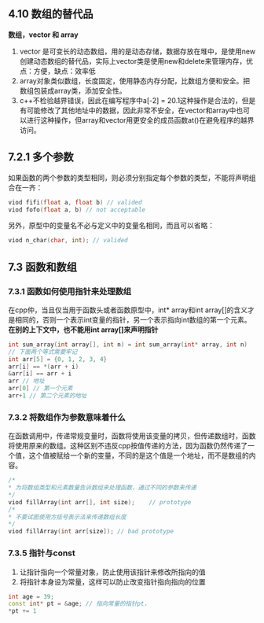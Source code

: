 ## 4.10 数组的替代品
**数组，vector 和 array**
1. vector 是可变长的动态数组，用的是动态存储，数据存放在堆中，是使用new创建动态数组的替代品，实际上vector类是使用new和delete来管理内存，优点：方便，缺点：效率低
2. array对象类似数组，长度固定，使用静态内存分配，比数组方便和安全。把数组包装成array类，添加安全性。
3. c++不检验越界错误，因此在编写程序中a[-2] = 20.1这种操作是合法的，但是有可能修改了其他地址中的数据，因此非常不安全，在vector和array中也可以进行这种操作，但array和vector用更安全的成员函数at()在避免程序的越界访问。
## 7.2.1 多个参数
如果函数的两个参数的类型相同，则必须分别指定每个参数的类型，不能将声明组合在一齐：
```cpp
viod fifi(float a, float b) // valided
viod fofo(float a, b) // not acceptable
```
另外，原型中的变量名不必与定义中的变量名相同，而且可以省略：
```cpp
viod n_char(char, int); // valided
```
## 7.3 函数和数组
### 7.3.1 函数如何使用指针来处理数组
在cpp仲，当且仅当用于函数头或者函数原型中，int* array和int array[]的含义才是相同的，否则一个表示int变量的指针，另一个表示指向int数组的第一个元素。
**在别的上下文中，也不能用int array[]来声明指针**
```cpp
int sum_array(int array[], int n) = int sum_array(int* array, int n)
// 下面两个等式需要牢记
int arr[5] = {0, 1, 2, 3, 4}
arr[i] == *(arr + i)
&arr[i] == arr + i
arr // 地址
arr[0] // 第一个元素
arr+1 // 第二个元素的地址
```
### 7.3.2 将数组作为参数意味着什么
在函数调用中，传递常规变量时，函数将使用该变量的拷贝，但传递数组时，函数将使用原来的数组。这种区别不违反cpp按值传递的方法，因为函数仍然传递了一个值，这个值被赋给一个新的变量，不同的是这个值是一个地址，而不是数组的内容。
```cpp
/*
* 为将数组类型和元素数量告诉数组来处理函数，通过不同的参数来传递
*/
viod fillArray(int arr[], int size);	// prototype
/*
* 不要试图使用方括号表示法来传递数组长度
*/
viod fillArray(int arr[size]); // bad prototype
```

### 7.3.5 指针与const
1. 让指针指向一个常量对象，防止使用该指针来修改所指向的值
2. 将指针本身设为常量，这样可以防止改变指针指向指向的位置
```cpp
int age = 39;
const int* pt = &age; // 指向常量的指针pt，
*pt += 1
```